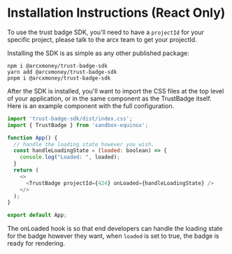 # Installation Instructions (React Only)
To  use the trust badge SDK, you'll need to have a `projectId` for your specific project, please talk to the arcx team to get your projectId.  

Installing the SDK is as simple as any other published package:  
```
npm i @arcxmoney/trust-badge-sdk
yarn add @arcxmoney/trust-badge-sdk
pnpm i @arcxmoney/trust-badge-sdk
```

After the SDK is installed, you'll want to import the CSS files at the top level of your application, or in the same component as the TrustBadge itself.  
Here is an example component with the full configuration.

```js
import 'trust-badge-sdk/dist/index.css';
import { TrustBadge } from 'sandbox-equinox';

function App() {
  // handle the loading state however you wish.
  const handleLoadingState = (loaded: boolean) => {
    console.log("Loaded: ", loaded);
  }
  return (
    <>
      <TrustBadge projectId={424} onLoaded={handleLoadingState} />
    </>
  );
}

export default App;
```

The onLoaded hook is so that end developers can handle the loading state for the badge however they want, when ``loaded`` is set to true, the badge is ready for rendering.
